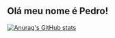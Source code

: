 ## Olá meu nome é Pedro!
[![Anurag's GitHub stats](https://github-readme-stats.vercel.app/apiDrinxx32anuraghazra)](https://github.com/anuraghazra/github-readme-stats)
